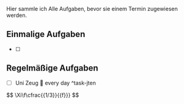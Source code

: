 Hier sammle ich Alle Aufgaben, bevor sie einem Termin zugewiesen werden.

## Einmalige Aufgaben

- [ ] 

## Regelmäßige Aufgaben

- [ ] Uni Zeug 📅 every day ^task-jten

$$
\Xi\f\cfrac{{1/3}}{{f}}}
$$